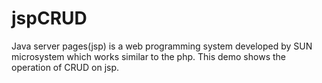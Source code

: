 # jspCRUD

Java server pages(jsp) is a web programming system developed by SUN microsystem which works 
similar to the php. This demo shows the operation of CRUD on jsp.
